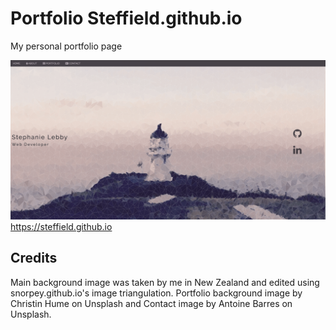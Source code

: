 # Portfolio Steffield.github.io

My personal portfolio page

<img src="./assets/images/portfolioPage.png">
<a href="https://steffield.github.io/">https://steffield.github.io</a>

## Credits

Main background image was taken by me in New Zealand and edited using snorpey.github.io's image triangulation.
Portfolio background image by Christin Hume on Unsplash and Contact image by Antoine Barres on Unsplash.
